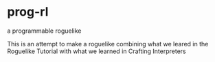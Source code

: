 # prog-rl
a programmable roguelike

This is an attempt to make a roguelike combining what we leared in the Roguelike Tutorial with what we learned in Crafting Interpreters
